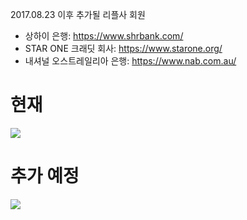 
2017.08.23 이후 추가될 리플사 회원

- 상하이 은행: https://www.shrbank.com/
- STAR ONE 크래딧 회사: https://www.starone.org/
- 내셔널 오스트레일리아 은행: https://www.nab.com.au/


# 현재

![](https://preview.ibb.co/gro8j5/1503491653088.jpg)

# 추가 예정

![](https://preview.ibb.co/dQy8j5/1503491583245.jpg)
